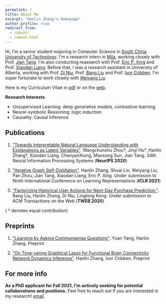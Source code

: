 ```yaml
---
permalink: /
title: About Me
excerpt: "Hanlin Zhang's Homepage"
author_profile: true
redirect_from: 
  - /about/
  - /about.html
---
```


Hi, I'm a senior student majoring in Computer Science in [South China University of Technology](http://www.scut.edu.cn/english/index.html). I'm a research intern in [Mila](https://mila.quebec/en/), working closely with Prof. [Jian Tang](https://jian-tang.com/). I'm also conducting reasearch with Prof. [Eric P. Xing](http://www.cs.cmu.edu/~epxing/) and Prof. [Xiaodan Liang](https://www.cs.cmu.edu/~xiaodan1/). Before that, I was a research assistant in Univeristy of Alberta, working with Prof. [Di Niu](https://sites.ualberta.ca/~dniu/Homepage/Home.html), Prof. [Bang Liu](https://sites.ualberta.ca/~bang3/) and Prof. [Ivor Cribben](https://www.ualberta.ca/business/about/contact-us/school-directory/ivor-cribben). I'm super fortunate to work closely with [Weiyang Liu](https://wyliu.com/).

Here is my Curriculum Vitae in [pdf](../files/hanlin_CV.pdf) or on the [web](https://cshlzhang.github.io/cv/).

**Research Interests**
* Unsupervised Learning: deep generative models, contrastive learning
* Neural-symbolic Reasoning: logic induction
* Causality: Causal Inference

## Publications
1. ["Towards Interpretable Natural Language Understanding with Explanations as Latent Variables"](../files/NeurIPS2020.pdf). Wangchunshu Zhou\*, Jinyi Hu\*, Hanlin Zhang\*, Xiaodan Liang, ChenyanXiong, Maosong Sun, Jian Tang. 34th Neural Information Processing Systems (**NeurIPS 2020**)

2. ["Iterative Graph Self-Distillation"](../files/ICLR2021.pdf). Hanlin Zhang, Shuai Lin, Weiyang Liu, Pan Zhou, Jian Tang, Xiaodan Liang, Eric P. Xing. Under submission to Ninth International Conference on Learning Representations (**ICLR 2021**)
  
3. [“Factorizing Historical User Actions for Next-Day Purchase Prediction,"](../files/TWEB.pdf). Bang Liu, Hanlin Zhang, Di Niu, Linglong Kong. Under submission to ACM Transactions on the Web (**TWEB 2020**)

( * denotes equal contribution)

## Preprints
1. ["Learning by Asking Commonsense Questions"](../files/logic.pdf). Yuan Yang, Hanlin Zhang. Preprint
   
2. ["On Time-varing Graphical Lasso for Functional Brain Connectivity Network Dynamics Inference"](../files/fMRI.pdf). Hanlin Zhang, Ivor Cribben. Preprint

For more info
------
**As a PhD applicant for Fall 2021, I'm actively seeking for potential collaborations and positions.**
Feel free to reach out if you are interested in my research! [email](cszhanghl@gmail.com)
